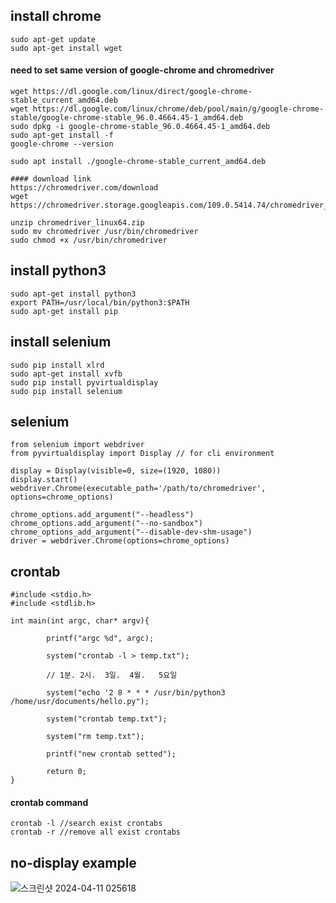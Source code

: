 ## install chrome
    sudo apt-get update 
    sudo apt-get install wget

#### need to set same version of google-chrome and chromedriver
    wget https://dl.google.com/linux/direct/google-chrome-stable_current_amd64.deb
    wget https://dl.google.com/linux/chrome/deb/pool/main/g/google-chrome-stable/google-chrome-stable_96.0.4664.45-1_amd64.deb
    sudo dpkg -i google-chrome-stable_96.0.4664.45-1_amd64.deb
    sudo apt-get install -f 
    google-chrome --version

    sudo apt install ./google-chrome-stable_current_amd64.deb

    #### download link
    https://chromedriver.com/download
    wget https://chromedriver.storage.googleapis.com/109.0.5414.74/chromedriver_linux64.zip
    
    unzip chromedriver_linux64.zip
    sudo mv chromedriver /usr/bin/chromedriver
    sudo chmod +x /usr/bin/chromedriver
    
## install python3
    sudo apt-get install python3
    export PATH=/usr/local/bin/python3:$PATH 
    sudo apt-get install pip

## install selenium
    sudo pip install xlrd
    sudo apt-get install xvfb
    sudo pip install pyvirtualdisplay
    sudo pip install selenium

## selenium 
    from selenium import webdriver
    from pyvirtualdisplay import Display // for cli environment

    display = Display(visible=0, size=(1920, 1080))
    display.start()
    webdriver.Chrome(executable_path='/path/to/chromedriver', options=chrome_options)

    chrome_options.add_argument("--headless")
    chrome_options.add_argument("--no-sandbox")
    chrome_options_add_argument("--disable-dev-shm-usage")
    driver = webdriver.Chrome(options=chrome_options)
## crontab
    #include <stdio.h>
    #include <stdlib.h>
    
    int main(int argc, char* argv){
    
            printf("argc %d", argc);
    
            system("crontab -l > temp.txt");
    
            // 1분. 2시.  3일.  4월.   5요일
            
            system("echo '2 8 * * * /usr/bin/python3 /home/usr/documents/hello.py");
    
            system("crontab temp.txt");
    
            system("rm temp.txt");
    
            printf("new crontab setted");
    
            return 0;
    }
#### crontab command
    crontab -l //search exist crontabs
    crontab -r //remove all exist crontabs

## no-display example
![스크린샷 2024-04-11 025618](https://github.com/choisimo/cli-commands/assets/150008602/16ac1405-414d-4805-baf4-1ad7942db1ae)

